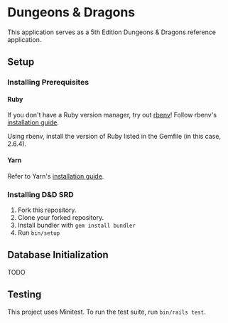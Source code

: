 # Dungeons & Dragons

This application serves as a 5th Edition Dungeons & Dragons reference application.

## Setup

### Installing Prerequisites

#### Ruby

If you don't have a Ruby version manager, try out [rbenv](https://github.com/rbenv/rbenv)! Follow rbenv's [installation guide](https://github.com/rbenv/rbenv#installation).

Using rbenv, install the version of Ruby listed in the Gemfile (in this case, 2.6.4).

#### Yarn

Refer to Yarn's [installation guide](https://yarnpkg.com/en/docs/install).

### Installing D&D SRD

1. Fork this repository.
2. Clone your forked repository.
3. Install bundler with `gem install bundler`
4. Run `bin/setup`

## Database Initialization

TODO

## Testing

This project uses Minitest. To run the test suite, run `bin/rails test`. 